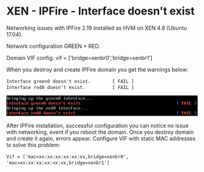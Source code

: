 # XEN - IPFire - Interface doesn't exist

Networking issues with IPFire 2.19 installed as HVM on XEN 4.8 (Ubuntu 17.04).

Network configuration GREEN + RED.

Domain VIF config: vif = ['bridge=xenbr0','bridge=xenbr1']

When you destroy and create IPFire domain you get the warnings below:

```text
Interface green0 doesn't exist.        [ FAIL ]
Interface red0 doesn't exist.          [ FAIL ]
```

![IPFire](IPFire.png)

After IPFire installation, successful configuration you can notice no issue with networking, event if you reboot the domain. Once you destroy domain and create it again, errors appear. Configure VIF with static MAC addresses to solve this problem:

```text
Vif = ['mac=xx:xx:xx:xx:xx:xx,bridge=xenbr0', 'mac=xx:xx:xx:xx:xx:xx,bridge=xenbr1']
```